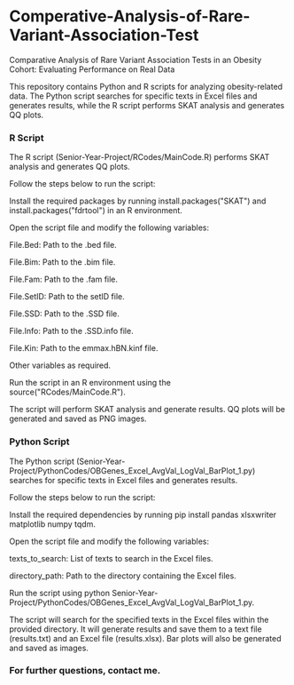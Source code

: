 # Comperative-Analysis-of-Rare-Variant-Association-Test
Comparative Analysis of Rare Variant Association Tests in an Obesity Cohort: Evaluating Performance on Real Data


This repository contains Python and R scripts for analyzing obesity-related data. The Python script searches for specific texts in Excel files and generates results, while the R script performs SKAT analysis and generates QQ plots.

### R Script
The R script (Senior-Year-Project/RCodes/MainCode.R) performs SKAT analysis and generates QQ plots. 

Follow the steps below to run the script:

Install the required packages by running install.packages("SKAT") and install.packages("fdrtool") in an R environment.

Open the script file and modify the following variables:

File.Bed: Path to the .bed file.

File.Bim: Path to the .bim file.

File.Fam: Path to the .fam file.

File.SetID: Path to the setID file.

File.SSD: Path to the .SSD file.

File.Info: Path to the .SSD.info file.

File.Kin: Path to the emmax.hBN.kinf file.

Other variables as required.

Run the script in an R environment using the source("RCodes/MainCode.R").

The script will perform SKAT analysis and generate results. QQ plots will be generated and saved as PNG images.

### Python Script
The Python script (Senior-Year-Project/PythonCodes/OBGenes_Excel_AvgVal_LogVal_BarPlot_1.py) searches for specific texts in Excel files and generates results. 

Follow the steps below to run the script:

Install the required dependencies by running pip install pandas xlsxwriter matplotlib numpy tqdm.

Open the script file and modify the following variables:

texts_to_search: List of texts to search in the Excel files.

directory_path: Path to the directory containing the Excel files.

Run the script using python Senior-Year-Project/PythonCodes/OBGenes_Excel_AvgVal_LogVal_BarPlot_1.py.

The script will search for the specified texts in the Excel files within the provided directory. It will generate results and save them to a text file (results.txt) and an Excel file (results.xlsx). Bar plots will also be generated and saved as images.

### For further questions, contact me.
